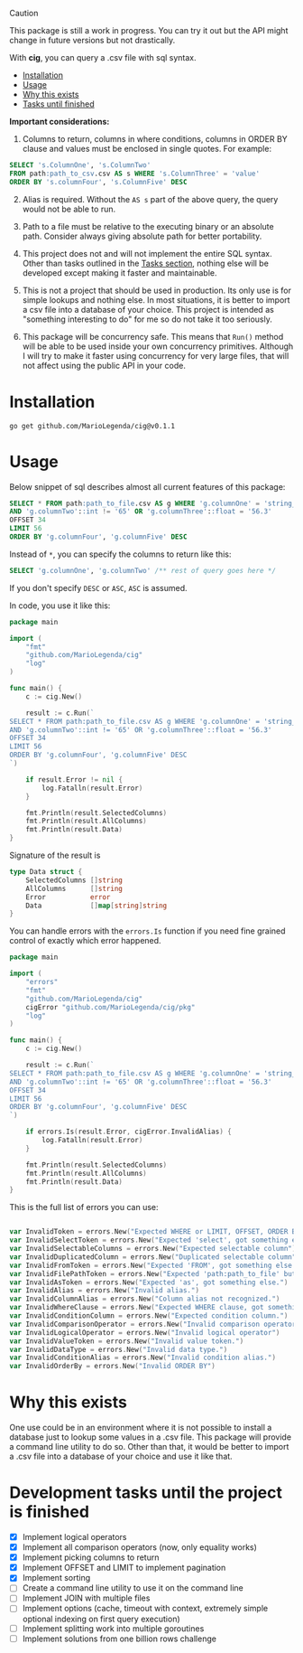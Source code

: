 > [!CAUTION]
> This package is still a work in progress. You can try it out
> but the API might change in future versions but not drastically.

With **cig**, you can query a .csv file with sql syntax.

- [Installation](#installation)
- [Usage](#usage)
- [Why this exists](#why-this-exists)
- [Tasks until finished](#development-tasks-until-the-project-is-finished)

**Important considerations:**

1. Columns to return, columns in where conditions, columns in ORDER BY clause
and values must be enclosed in single quotes. For example:

````sql
SELECT 's.ColumnOne', 's.ColumnTwo' 
FROM path:path_to_csv.csv AS s WHERE 's.ColumnThree' = 'value' 
ORDER BY 's.columnFour', 's.ColumnFive' DESC
````
2. Alias is required. Without the `AS s` part of the above query, the query
would not be able to run.

3. Path to a file must be relative to the executing binary or an absolute path.
Consider always giving absolute path for better portability. 

4. This project does not and will not implement the entire SQL syntax. Other than
tasks outlined in the [Tasks section](#development-tasks-until-the-project-is-finished),
nothing else will be developed except making it faster and maintainable.

5. This is not a project that should be used in production. Its only use is for simple
lookups and nothing else. In most situations, it is better to import a csv file into
a database of your choice. This project is intended as "something interesting to do" for
me so do not take it too seriously.

6. This package will be concurrency safe. This means that `Run()` method
will be able to be used inside your own concurrency primitives. Although
I will try to make it faster using concurrency for very large files,
that will not affect using the public API in your code. 

# Installation

`go get github.com/MarioLegenda/cig@v0.1.1`

# Usage

Below snippet of sql describes almost all current features of this package:

````sql
SELECT * FROM path:path_to_file.csv AS g WHERE 'g.columnOne' = 'string_value'
AND 'g.columnTwo'::int != '65' OR 'g.columnThree'::float = '56.3'
OFFSET 34
LIMIT 56
ORDER BY 'g.columnFour', 'g.columnFive' DESC
````

Instead of `*`, you can specify the columns to return like this:

````sql
SELECT 'g.columnOne', 'g.columnTwo' /** rest of query goes here */
````

If you don't specify `DESC` or `ASC`, `ASC` is assumed. 

In code, you use it like this:

````go
package main

import (
	"fmt"
	"github.com/MarioLegenda/cig"
	"log"
)

func main() {
	c := cig.New()

	result := c.Run(`
SELECT * FROM path:path_to_file.csv AS g WHERE 'g.columnOne' = 'string_value'
AND 'g.columnTwo'::int != '65' OR 'g.columnThree'::float = '56.3'
OFFSET 34
LIMIT 56
ORDER BY 'g.columnFour', 'g.columnFive' DESC
`)

	if result.Error != nil {
		log.Fatalln(result.Error)
	}

	fmt.Println(result.SelectedColumns)
	fmt.Println(result.AllColumns)
	fmt.Println(result.Data)
}
````

Signature of the result is

````go
type Data struct {
    SelectedColumns []string
    AllColumns      []string
    Error           error
    Data            []map[string]string
}
````

You can handle errors with the `errors.Is` function if you need fine grained
control of exactly which error happened.

````go
package main

import (
	"errors"
	"fmt"
	"github.com/MarioLegenda/cig"
	cigError "github.com/MarioLegenda/cig/pkg"
	"log"
)

func main() {
	c := cig.New()

	result := c.Run(`
SELECT * FROM path:path_to_file.csv AS g WHERE 'g.columnOne' = 'string_value'
AND 'g.columnTwo'::int != '65' OR 'g.columnThree'::float = '56.3'
OFFSET 34
LIMIT 56
ORDER BY 'g.columnFour', 'g.columnFive' DESC
`)

	if errors.Is(result.Error, cigError.InvalidAlias) {
		log.Fatalln(result.Error)
	}

	fmt.Println(result.SelectedColumns)
	fmt.Println(result.AllColumns)
	fmt.Println(result.Data)
}
````

This is the full list of errors you can use:

````go

var InvalidToken = errors.New("Expected WHERE or LIMIT, OFFSET, ORDER BY, got something else.")
var InvalidSelectToken = errors.New("Expected 'select', got something else.")
var InvalidSelectableColumns = errors.New("Expected selectable column")
var InvalidDuplicatedColumn = errors.New("Duplicated selectable column")
var InvalidFromToken = errors.New("Expected 'FROM', got something else.")
var InvalidFilePathToken = errors.New("Expected 'path:path_to_file' but did not get the path part")
var InvalidAsToken = errors.New("Expected 'as', got something else.")
var InvalidAlias = errors.New("Invalid alias.")
var InvalidColumnAlias = errors.New("Column alias not recognized.")
var InvalidWhereClause = errors.New("Expected WHERE clause, got something else.")
var InvalidConditionColumn = errors.New("Expected condition column.")
var InvalidComparisonOperator = errors.New("Invalid comparison operator")
var InvalidLogicalOperator = errors.New("Invalid logical operator")
var InvalidValueToken = errors.New("Invalid value token.")
var InvalidDataType = errors.New("Invalid data type.")
var InvalidConditionAlias = errors.New("Invalid condition alias.")
var InvalidOrderBy = errors.New("Invalid ORDER BY")

````

# Why this exists

One use could be in an environment where it is not possible to install a database
just to lookup some values in a .csv file. This package will provide a command line
utility to do so. Other than that, it would be better to import a .csv file into
a database of your choice and use it like that. 

# Development tasks until the project is finished

- [x] Implement logical operators
- [x] Implement all comparison operators (now, only equality works)
- [x] Implement picking columns to return
- [x] Implement OFFSET and LIMIT to implement pagination
- [x] Implement sorting
- [ ] Create a command line utility to use it on the command line
- [ ] Implement JOIN with multiple files
- [ ] Implement options (cache, timeout with context, extremely simple optional indexing on first query execution)
- [ ] Implement splitting work into multiple goroutines
- [ ] Implement solutions from one billion rows challenge
